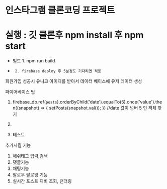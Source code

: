 # 인스타그램 클론코딩 프로젝트

# 실행 : 깃 클론후 npm install 후 npm start 


* 빌드 1. npm run build 
*      2. firebase deploy 후 5분정도 기다리면 적용




회원가입 성공시 유니크 아이디를 받아서 데이터 베이스에 유저 데이터 생성

파이어베이스 팁 

1.   firebase_db.ref(`posts`).orderByChild('date').equalTo(5).once('value').then((snapshot) => {
         setPosts(snapshot.val());
      })
          //date 값이 넘버 5 인 객체 찾기

2. 

3. 테스트


추가시킬 기능

1. 해쉬태그 입력,검색
2. 댓글기능
3. 채팅기능
4. 팔로우 팔로잉 기능
5. 실시간 포스트 디비 조회, 랜더링